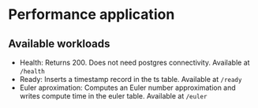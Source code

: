 # Performance application

## Available workloads

- Health: Returns 200. Does not need postgres connectivity. Available at `/health`
- Ready: Inserts a timestamp record in the ts table. Available at `/ready`
- Euler aproximation: Computes an Euler number approximation and writes compute time in the euler table. Available at `/euler`
